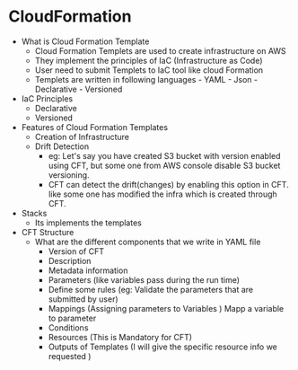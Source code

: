 # CloudFormation
-  What is Cloud Formation Template
	- Cloud Formation Templets are used to create infrastructure on AWS 
	- They implement the principles of IaC (Infrastructure as Code)
	- User need to submit Templets to IaC tool like cloud Formation
	- Templets are written in following languages 
			- YAML
			- Json
			- Declarative 
			- Versioned 
- IaC Principles
	- Declarative
	- Versioned
- Features of Cloud Formation Templates
	- Creation of Infrastructure 
	- Drift Detection 
		- eg: Let's say you have created S3 bucket with version enabled using CFT, but some one from AWS console disable S3 bucket versioning.
		- CFT can detect the drift(changes) by enabling this option in CFT. like some one has modified the infra which is created through CFT.
- Stacks
	- Its implements the templates 
- CFT Structure 
	- What are the different components that we write in YAML file
		- Version of CFT
		- Description
		- Metadata information
		- Parameters (like variables pass during the run time)
		- Define some rules (eg: Validate the parameters that are submitted by user)
		- Mappings (Assigning parameters to Variables ) Mapp a variable to parameter 
		- Conditions
		- Resources (This is Mandatory for CFT)
		- Outputs of Templates (I will give the specific resource info we requested )
